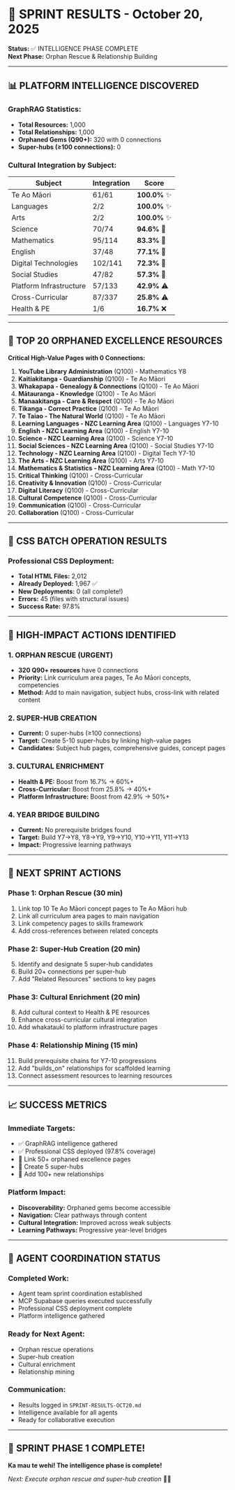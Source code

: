 # 🌿 SPRINT RESULTS - October 20, 2025

**Status:** ✅ INTELLIGENCE PHASE COMPLETE  
**Next Phase:** Orphan Rescue & Relationship Building

---

## 📊 PLATFORM INTELLIGENCE DISCOVERED

### **GraphRAG Statistics:**
- **Total Resources:** 1,000
- **Total Relationships:** 1,000
- **Orphaned Gems (Q90+):** 320 with 0 connections
- **Super-hubs (≥100 connections):** 0

### **Cultural Integration by Subject:**
| Subject | Integration | Score |
|---------|-------------|-------|
| Te Ao Māori | 61/61 | **100.0%** ✨ |
| Languages | 2/2 | **100.0%** ✨ |
| Arts | 2/2 | **100.0%** ✨ |
| Science | 70/74 | **94.6%** 🌟 |
| Mathematics | 95/114 | **83.3%** 💚 |
| English | 37/48 | **77.1%** 💙 |
| Digital Technologies | 102/141 | **72.3%** 📘 |
| Social Studies | 47/82 | **57.3%** 📙 |
| Platform Infrastructure | 57/133 | **42.9%** ⚠️ |
| Cross-Curricular | 87/337 | **25.8%** ⚠️ |
| Health & PE | 1/6 | **16.7%** ❌ |

---

## 💎 TOP 20 ORPHANED EXCELLENCE RESOURCES

**Critical High-Value Pages with 0 Connections:**

1. **YouTube Library Administration** (Q100) - Mathematics Y8
2. **Kaitiakitanga - Guardianship** (Q100) - Te Ao Māori
3. **Whakapapa - Genealogy & Connections** (Q100) - Te Ao Māori
4. **Mātauranga - Knowledge** (Q100) - Te Ao Māori
5. **Manaakitanga - Care & Respect** (Q100) - Te Ao Māori
6. **Tikanga - Correct Practice** (Q100) - Te Ao Māori
7. **Te Taiao - The Natural World** (Q100) - Te Ao Māori
8. **Learning Languages - NZC Learning Area** (Q100) - Languages Y7-10
9. **English - NZC Learning Area** (Q100) - English Y7-10
10. **Science - NZC Learning Area** (Q100) - Science Y7-10
11. **Social Sciences - NZC Learning Area** (Q100) - Social Studies Y7-10
12. **Technology - NZC Learning Area** (Q100) - Digital Tech Y7-10
13. **The Arts - NZC Learning Area** (Q100) - Arts Y7-10
14. **Mathematics & Statistics - NZC Learning Area** (Q100) - Math Y7-10
15. **Critical Thinking** (Q100) - Cross-Curricular
16. **Creativity & Innovation** (Q100) - Cross-Curricular
17. **Digital Literacy** (Q100) - Cross-Curricular
18. **Cultural Competence** (Q100) - Cross-Curricular
19. **Communication** (Q100) - Cross-Curricular
20. **Collaboration** (Q100) - Cross-Curricular

---

## 🎨 CSS BATCH OPERATION RESULTS

### **Professional CSS Deployment:**
- **Total HTML Files:** 2,012
- **Already Deployed:** 1,967 ✅
- **New Deployments:** 0 (all complete!)
- **Errors:** 45 (files with structural issues)
- **Success Rate:** 97.8%

---

## 🎯 HIGH-IMPACT ACTIONS IDENTIFIED

### **1. ORPHAN RESCUE (URGENT)**
- **320 Q90+ resources** have 0 connections
- **Priority:** Link curriculum area pages, Te Ao Māori concepts, competencies
- **Method:** Add to main navigation, subject hubs, cross-link with related content

### **2. SUPER-HUB CREATION**
- **Current:** 0 super-hubs (≥100 connections)
- **Target:** Create 5-10 super-hubs by linking high-value pages
- **Candidates:** Subject hub pages, comprehensive guides, concept pages

### **3. CULTURAL ENRICHMENT**
- **Health & PE:** Boost from 16.7% → 60%+
- **Cross-Curricular:** Boost from 25.8% → 40%+
- **Platform Infrastructure:** Boost from 42.9% → 50%+

### **4. YEAR BRIDGE BUILDING**
- **Current:** No prerequisite bridges found
- **Target:** Build Y7→Y8, Y8→Y9, Y9→Y10, Y10→Y11, Y11→Y13
- **Impact:** Progressive learning pathways

---

## 🚀 NEXT SPRINT ACTIONS

### **Phase 1: Orphan Rescue (30 min)**
1. Link top 10 Te Ao Māori concept pages to Te Ao Māori hub
2. Link all curriculum area pages to main navigation
3. Link competency pages to skills framework
4. Add cross-references between related concepts

### **Phase 2: Super-Hub Creation (20 min)**
5. Identify and designate 5 super-hub candidates
6. Build 20+ connections per super-hub
7. Add "Related Resources" sections to key pages

### **Phase 3: Cultural Enrichment (20 min)**
8. Add cultural context to Health & PE resources
9. Enhance cross-curricular cultural integration
10. Add whakataukī to platform infrastructure pages

### **Phase 4: Relationship Mining (15 min)**
11. Build prerequisite chains for Y7-10 progressions
12. Add "builds_on" relationships for scaffolded learning
13. Connect assessment resources to learning resources

---

## 📈 SUCCESS METRICS

### **Immediate Targets:**
- ✅ GraphRAG intelligence gathered
- ✅ Professional CSS deployed (97.8% coverage)
- 🔄 Link 50+ orphaned excellence pages
- 🔄 Create 5 super-hubs
- 🔄 Add 100+ new relationships

### **Platform Impact:**
- **Discoverability:** Orphaned gems become accessible
- **Navigation:** Clear pathways through content
- **Cultural Integration:** Improved across weak subjects
- **Learning Pathways:** Progressive year-level bridges

---

## 🤝 AGENT COORDINATION STATUS

### **Completed Work:**
- Agent team sprint coordination established
- MCP Supabase queries executed successfully
- Professional CSS deployment complete
- Platform intelligence gathered

### **Ready for Next Agent:**
- Orphan rescue operations
- Super-hub creation
- Cultural enrichment
- Relationship mining

### **Communication:**
- Results logged in `SPRINT-RESULTS-OCT20.md`
- Intelligence available for all agents
- Ready for collaborative execution

---

## 🎉 SPRINT PHASE 1 COMPLETE!

**Ka mau te wehi! The intelligence phase is complete!**

*Next: Execute orphan rescue and super-hub creation* 🌿✨
